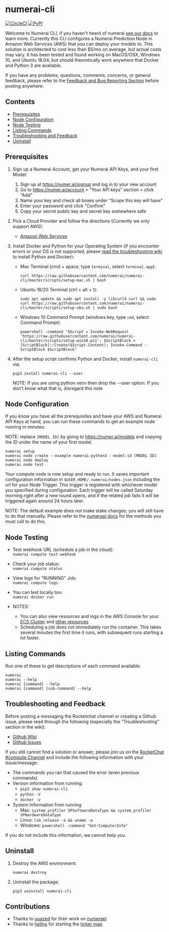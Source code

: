 # numerai-cli

[![CircleCI](https://circleci.com/gh/numerai/numerai-cli.svg?style=svg)](https://circleci.com/gh/numerai/numerai-cli)
[![PyPI](https://img.shields.io/pypi/v/numerai-cli.svg?color=brightgreen)](https://pypi.org/project/numerai-cli/)

Welcome to Numerai CLI, if you haven't heard of numerai [see our docs](https://docs.numer.ai/tournament/learn)
to learn more. Currently this CLI configures a Numerai Prediction Node in Amazon Web Services 
(AWS) that you can deploy your models to. This solution is architected to cost less than 
$5/mo on average, but actual costs may vary. It has been tested and found working on 
MacOS/OSX, Windows 10, and Ubuntu 18.04, but should theoretically work anywhere that
Docker and Python 3 are available.

If you have any problems, questions, comments, concerns, or general feedback, please refer to the
[Feedback and Bug Reporting Section](#feedback-and-bug-reporting) before posting anywhere.


## Contents
- [Prerequisites](#prerequisites)
- [Node Configuration](#node-configuration)
- [Node Testing](#testing)
- [Listing Commands](#commands)
- [Troubleshooting and Feedback](#troubleshooting-and-feedback)
- [Uninstall](#uninstall)


## Prerequisites

1.  Sign up a Numerai Account, get your Numerai API Keys, and your first Model:
    1.  Sign up at https://numer.ai/signup and log in to your new account
    2.  Go to https://numer.ai/account > "Your API keys" section > click "Add"
    3.  Name your key and check all boxes under "Scope this key will have"
    4.  Enter your password and click "Confirm"
    5.  Copy your secret public key and secret key somewhere safe
  

2.  Pick a Cloud Provider and follow the directions (Currently we only support AWS):
    - [Amazon Web Services](https://github.com/numerai/numerai-cli/wiki/Amazon-Web-Services)
    

3.  Install Docker and Python for your Operating System (if you encounter errors or your
    OS is not supported, please [read the troubleshooting wiki](
    https://github.com/numerai/numerai-cli/wiki/Troubleshooting) to install Python and Docker):
    - Mac Terminal (cmd + space, type `terminal`, select `terminal.app`):
        ```
        curl https://raw.githubusercontent.com/numerai/numerai-cli/master/scripts/setup-mac.sh | bash
        ```
      
    - Ubuntu 18/20 Terminal (ctrl + alt + t):
        ```
        sudo apt update && sudo apt install -y libcurl4 curl && sudo curl https://raw.githubusercontent.com/numerai/numerai-cli/master/scripts/setup-ubu.sh | sudo bash
        ```
    
    - Windows 10 Command Prompt (windows key, type `cmd`, select Command Prompt):
        ```
        powershell -command "$Script = Invoke-WebRequest 'https://raw.githubusercontent.com/numerai/numerai-cli/master/scripts/setup-win10.ps1'; $ScriptBlock = [ScriptBlock]::Create($Script.Content); Invoke-Command -ScriptBlock $ScriptBlock"
      ```
4.  After the setup script confirms Python and Docker, install `numerai-cli` via:
    ```
    pip3 install numerai-cli --user
    ```
    NOTE: If you are using python venv then drop the --user option. If you don't know what that is, disregard this note


## Node Configuration

If you know you have all the prerequisites and have your AWS and Numerai API Keys at hand,
you can run these commands to get an example node running in minutes:

NOTE: replace `[MODEL ID]` by going to https://numer.ai/models and copying the ID under the name of your first model.

```
numerai setup
numerai node create --example numerai-python3 --model-id [MODEL ID]
numerai node deploy
numerai node test
```

Your compute node is now setup and ready to run. It saves important configuration information in `$USER_HOME/.numerai/nodes.json`
including the url for your Node Trigger. This trigger is registered with whichever model you specified during configuration.
Each trigger will be called Saturday morning right after a new round opens, and if the related job fails it will be triggered again around 24 hours later.

NOTE: The default example does _not_ make stake changes; you will still have to do that manually.
Please refer to the [numerapi docs](https://numerapi.readthedocs.io/en/latest/api/numerapi.html#module-numerapi.numerapi)
for the methods you must call to do this.

## Node Testing

- Test webhook URL (schedule a job in the cloud):   
  `numerai compute test-webhook`
  

- Check your job status:    
  `numerai compute status`
  

- View logs for "RUNNING" Job:  
  `numerai compute logs`
  

- You can test locally too:  
  `numerai docker run`
  

- NOTES:
    - You can also view resources and logs in the AWS Console for your
      [ECS Cluster](https://console.aws.amazon.com/ecs/home?region=us-east-1#/clusters/numerai-submission-ecs-cluster/tasks)
      and [other resources](https://console.aws.amazon.com/cloudwatch/home?region=us-east-1#logsV2:log-groups)
    - Scheduling a job does not immediately run the container.
      This takes several minutes the first time it runs,
      with subsequent runs starting a lot faster.
      

## Listing Commands
Run one of these to get descriptions of each command available:
```
numerai
numerai --help
numerai [command] --help
numerai [command] [sub-command] --help
```


## Troubleshooting and Feedback
Before posting a messaging the Rocketchat channel or creating a Github issue, 
please read through the following (especially the "Troubleshooting" section in the wiki):
- [Github Wiki](https://github.com/numerai/numerai-cli/wiki)
- [Github Issues](https://github.com/numerai/numerai-cli/issues)

If you still cannot find a solution or answer, please join us on the 
[RocketChat #compute Channel](https://community.numer.ai/channel/compute) 
and include the following information with your issue/message:

- The commands you ran that caused the error (even previous commands)
- Version information from running:
    - `pip3 show numerai-cli`
    - `python -V`
    - `docker -v`
- System Information from running
    - Mac: `system_profiler SPSoftwareDataType && system_profiler SPHardwareDataType`
    - Linux: `lsb_release -a && uname -a`
    - Windows: `powershell -command "Get-ComputerInfo"`
  
If you do not include this information, we cannot help you.
      
## Uninstall
1. Destroy the AWS environment:
    ```
    numerai destroy
    ```

2. Uninstall the package:
    ```
    pip3 uninstall numerai-cli
    ```


## Contributions

- Thanks to [uuazed](https://github.com/uuazed) for their work on [numerapi](https://github.com/uuazed/numerapi)
- Thanks to [hellno](https://github.com/hellno) for starting the [ticker map](https://github.com/hellno/numerai-signals-tickermap)